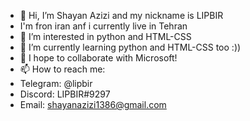 - 👋 Hi, I’m Shayan Azizi and my nickname is LIPBIR
- I'm fron iran anf i currently live in Tehran
- 👀 I’m interested in python and HTML-CSS
- 🌱 I’m currently learning python and HTML-CSS too :))
- 💞️ I hope to collaborate with Microsoft!
- 📫 How to reach me:
- Telegram: @lipbir
- Discord: LIPBIR#9297
- Email: shayanazizi1386@gmail.com





<!---
shayan-azizi/shayan-azizi is a ✨ special ✨ repository because its `README.md` (this file) appears on your GitHub profile.
You can click the Preview link to take a look at your changes.
--->
